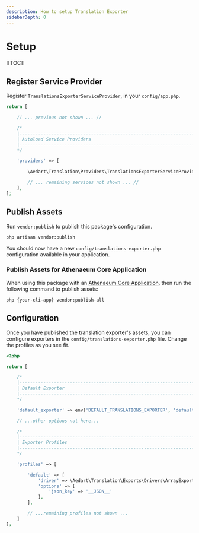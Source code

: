 ```yaml
---
description: How to setup Translation Exporter
sidebarDepth: 0
---
```


# Setup

[[TOC]]

## Register Service Provider

Register `TranslationsExporterServiceProvider`, in your `config/app.php`.

```php
return [

    // ... previous not shown ... //

    /*
    |--------------------------------------------------------------------------
    | Autoload Service Providers
    |--------------------------------------------------------------------------
    */

    'providers' => [

        \Aedart\Translation\Providers\TranslationsExporterServiceProvider::class

        // ... remaining services not shown ... //
    ],
];
```

## Publish Assets

Run `vendor:publish` to publish this package's configuration.

```shell
php artisan vendor:publish
```

You should now have a new `config/translations-exporter.php` configuration available in your application. 

### Publish Assets for Athenaeum Core Application

When using this package with an [Athenaeum Core Application](../../core), then run the following command to publish assets:

```shell
php {your-cli-app} vendor:publish-all
```

## Configuration

Once you have published the translation exporter's assets, you can configure exporters in the `config/translations-exporter.php` file.
Change the profiles as you see fit.

```php
<?php

return [

    /*
    |--------------------------------------------------------------------------
    | Default Exporter
    |--------------------------------------------------------------------------
    */

    'default_exporter' => env('DEFAULT_TRANSLATIONS_EXPORTER', 'default'),

    // ...other options not here...

    /*
    |--------------------------------------------------------------------------
    | Exporter Profiles
    |--------------------------------------------------------------------------
    */

    'profiles' => [

        'default' => [
            'driver' => \Aedart\Translation\Exports\Drivers\ArrayExporter::class,
            'options' => [
                'json_key' => '__JSON__'
            ],
        ],

        // ...remaining profiles not shown ...
    ]
];
```
